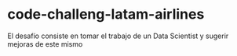 # code-challeng-latam-airlines
El desafío consiste en tomar el trabajo de un Data Scientist y sugerir mejoras de este mismo
